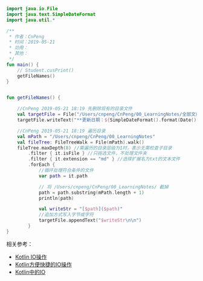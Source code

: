 


```kotlin
import java.io.File
import java.text.SimpleDateFormat
import java.util.*

/**
 * 作者：CnPeng
 * 时间：2019-05-21
 * 功用：
 * 其他：
 */
fun main() {
    // Student.cusPrint()
    getFileNames()
}


fun getFileNames() {

    //CnPeng 2019-05-21 18:19 先删除现有的目录文件
    val targetFile = File("/Users/cnpeng/CnPeng/00_LearningNotes/全部文章目录.md")
    targetFile.writeText("**更新日期：${SimpleDateFormat().format(Date())}**\n\n")

    //CnPeng 2019-05-21 18:19 遍历目录
    val mPath = "/Users/cnpeng/CnPeng/00_LearningNotes"
    val fileTree: FileTreeWalk = File(mPath).walk()
    fileTree.maxDepth(8) //需遍历的目录层级为1时，表示无需检查子目录
        .filter { it.isFile } //只挑选文件，不处理文件夹
        .filter { it.extension == "md" } //选择扩展名为txt的文本文件
        .forEach {
            //循环处理符合条件的文件
            var path = it.path

            // 将 /Users/cnpeng/CnPeng/00_LearningNotes/ 截掉
            path = path.substring(mPath.length + 1)
            println(path)

            val writeStr = "[$path]($path)"
            //追加方式写入字节或字符
            targetFile.appendText("$writeStr\n\n")
        }
}
```


相关参考：

* [Kotlin IO操作](https://www.jianshu.com/p/adaf5136e197)
* [Kotlin方便快捷的IO操作](https://blog.csdn.net/zxc123e/article/details/77264082)
* [Kotlin中的IO](https://juejin.im/post/5be0086751882516fc40515f#heading-7)
